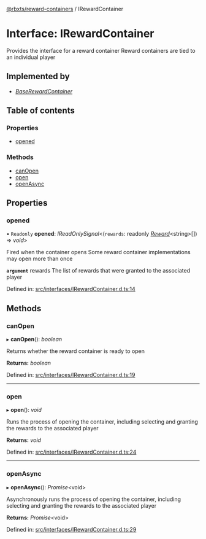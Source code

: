 [@rbxts/reward-containers](../README.md) / IRewardContainer

# Interface: IRewardContainer

Provides the interface for a reward container
Reward containers are tied to an individual player

## Implemented by

* [*BaseRewardContainer*](../classes/baserewardcontainer.md)

## Table of contents

### Properties

- [opened](irewardcontainer.md#opened)

### Methods

- [canOpen](irewardcontainer.md#canopen)
- [open](irewardcontainer.md#open)
- [openAsync](irewardcontainer.md#openasync)

## Properties

### opened

• `Readonly` **opened**: *IReadOnlySignal*<(`rewards`: readonly [*Reward*](../README.md#reward)<string\>[]) => *void*\>

Fired when the container opens
Some reward container implementations may open more than once

**`argument`** rewards The list of rewards that were granted to the associated player

Defined in: [src/interfaces/IRewardContainer.d.ts:14](https://github.com/Bytebit-Org/roblox-RewardContainers/blob/7501d5d/src/interfaces/IRewardContainer.d.ts#L14)

## Methods

### canOpen

▸ **canOpen**(): *boolean*

Returns whether the reward container is ready to open

**Returns:** *boolean*

Defined in: [src/interfaces/IRewardContainer.d.ts:19](https://github.com/Bytebit-Org/roblox-RewardContainers/blob/7501d5d/src/interfaces/IRewardContainer.d.ts#L19)

___

### open

▸ **open**(): *void*

Runs the process of opening the container, including selecting and granting the rewards to the associated player

**Returns:** *void*

Defined in: [src/interfaces/IRewardContainer.d.ts:24](https://github.com/Bytebit-Org/roblox-RewardContainers/blob/7501d5d/src/interfaces/IRewardContainer.d.ts#L24)

___

### openAsync

▸ **openAsync**(): *Promise*<void\>

Asynchronously runs the process of opening the container, including selecting and granting the rewards to the associated player

**Returns:** *Promise*<void\>

Defined in: [src/interfaces/IRewardContainer.d.ts:29](https://github.com/Bytebit-Org/roblox-RewardContainers/blob/7501d5d/src/interfaces/IRewardContainer.d.ts#L29)
